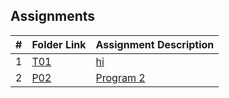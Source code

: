 ##  Assignments

|   #   | Folder Link | Assignment Description |
| :---: | ----------- | ---------------------- |
|   1   | [T01](./Assignments/T01/.README.md)      | [hi](./Assignments/T01/README.md)          |
|   2   | [P02](./Assignments/P02/.README.md)     | [Program 2](./Assignments/P02/README.md)   |
